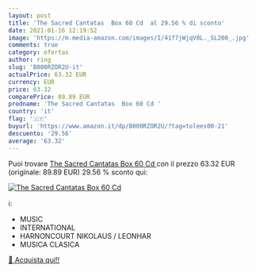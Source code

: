 ```yaml
---
layout: post
title: 'The Sacred Cantatas  Box 60 Cd  al 29.56 % di sconto'
date: 2021-01-16 12:19:52
image: 'https://m.media-amazon.com/images/I/41f7jWjqV0L._SL200_.jpg'
comments: true
category: ofertas
author: ring
slug: 'B000RZOR2U-it'
actualPrice: 63.32 EUR
currency: EUR
price: 63.32
comparePrice: 89.89 EUR
prodname: 'The Sacred Cantatas  Box 60 Cd '
country: 'it'
flag: '🇮🇹'
buyurl: 'https://www.amazon.it/dp/B000RZOR2U/?tag=tolees00-21'
descuento: '29.56'
average: '63.32'
---
```


Puoi trovare [The Sacred Cantatas  Box 60 Cd ](https://www.amazon.it/dp/B000RZOR2U/?tag=tolees00-21) con il prezzo 63.32 EUR (originale: 89.89 EUR) 29.56 % sconto qui:

[![The Sacred Cantatas  Box 60 Cd ](https://m.media-amazon.com/images/I/41f7jWjqV0L._SL200_.jpg)](https://www.amazon.it/dp/B000RZOR2U/?tag=tolees00-21)

ℹ️:

- MUSIC
- INTERNATIONAL
- HARNONCOURT NIKOLAUS / LEONHAR
- MUSICA CLASICA

[🛒 Acquista qui!!](https://www.amazon.it/dp/B000RZOR2U/?tag=tolees00-21)
